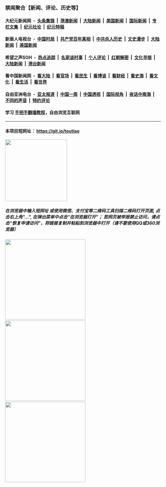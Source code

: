 ### 禁闻聚合【新闻、评论、历史等】

#### 大纪元新闻网 &nbsp;-&nbsp; [头条集锦](indexes/E头条集锦.md?t=02090744) &nbsp;|&nbsp; [港澳新闻](indexes/E港澳新闻.md?t=02090744)  &nbsp;|&nbsp; [大陆新闻](indexes/E大陆新闻.md?t=02090744) &nbsp;|&nbsp; [美国新闻](indexes/E美国新闻.md?t=02090744) &nbsp;|&nbsp; [国际新闻](indexes/E国际新闻.md?t=02090744) &nbsp;|&nbsp; [专栏文集](indexes/E专栏文集.md?t=02090744) &nbsp;|&nbsp; [纪元社论](indexes/E纪元社论.md?t=02090744) &nbsp;|&nbsp; [纪元特稿](indexes/E纪元特稿.md?t=02090744) 

#### 新唐人电视台 &nbsp;-&nbsp; [中国时局](indexes/N中国时局.md?t=02090744) &nbsp;|&nbsp; [共产党百年真相](indexes/N共产党百年真相.md?t=02090744) &nbsp;|&nbsp; [中共杀人历史](indexes/N中共杀人历史.md?t=02090744) &nbsp;|&nbsp; [文史漫步](indexes/N文史漫步.md?t=02090744) &nbsp;|&nbsp; [大陆新闻](indexes/N大陆新闻.md?t=02090744) &nbsp;|&nbsp; [美国新闻](indexes/N美国新闻.md?t=02090744)

#### 希望之声SOH &nbsp;-&nbsp; [热点追踪](indexes/H热点追踪.md?t=02090744) &nbsp;|&nbsp; [名家谈时事](indexes/H名家谈时事.md?t=02090744) &nbsp;|&nbsp; [个人评论](indexes/H个人评论.md?t=02090744)  &nbsp;|&nbsp; [红朝解密](indexes/H红朝解密.md?t=02090744) &nbsp;|&nbsp; [文化寻根](indexes/H文化寻根.md?t=02090744) &nbsp;|&nbsp; [大陆新闻](indexes/H大陆新闻.md?t=02090744) &nbsp;|&nbsp; [港台新闻](indexes/H港台新闻.md?t=02090744)

#### 看中国新闻网 &nbsp;-&nbsp; [看大陆](indexes/S看大陆.md?t=02090744) &nbsp;|&nbsp; [看官场](indexes/S看官场.md?t=02090744) &nbsp;|&nbsp; [看民生](indexes/S看民生.md?t=02090744)  &nbsp;|&nbsp; [看博谈](indexes/S看博谈.md?t=02090744) &nbsp;|&nbsp; [看财经](indexes/S看财经.md?t=02090744) &nbsp;|&nbsp; [看史海](indexes/S看史海.md?t=02090744) &nbsp;|&nbsp; [看文化](indexes/S看文化.md?t=02090744) &nbsp;|&nbsp; [看生活](indexes/S看生活.md?t=02090744) &nbsp;|&nbsp; [看世界](indexes/S看世界.md?t=02090744)

#### 自由亚洲电台 &nbsp;-&nbsp; [亚太报道](indexes/R亚太报道.md?t=02090744) &nbsp;|&nbsp; [中国一周](indexes/R中国一周.md?t=02090744) &nbsp;|&nbsp; [中国透视](indexes/R中国透视.md?t=02090744)  &nbsp;|&nbsp; [国际视角](indexes/R国际视角.md?t=02090744) &nbsp;|&nbsp; [夜话中南海](indexes/R夜话中南海.md?t=02090744) &nbsp;|&nbsp; [不同的声音](indexes/R不同的声音.md?t=02090744) &nbsp;|&nbsp; [特约评论](indexes/R特约评论.md?t=02090744)

#### 学习 [手把手翻墙教程](https://github.com/gfw-breaker/guides/wiki)，自由浏览互联网

----

#### 本项目短网址： https://git.io/toutiao
<img src="https://raw.githubusercontent.com/gfw-breaker/banned-news/master/scripts/img/qr.png" width="200px"/>  

##### 在浏览器中输入短网址 或使用微信、支付宝等二维码工具扫描二维码打开页面, 点击右上角"...", 在弹出菜单中点击“在浏览器打开”； 若网页被举报禁止访问，请点击“恢复申请访问”，将链接复制并粘贴到浏览器中打开（请不要使用QQ或360浏览器）

<img src="https://raw.githubusercontent.com/gfw-breaker/banned-news/master/scripts/img/1.png" width="260px"/> &nbsp; <img src="https://raw.githubusercontent.com/gfw-breaker/banned-news/master/scripts/img/2.png" width="260px"/> &nbsp; <img src="https://raw.githubusercontent.com/gfw-breaker/banned-news/master/scripts/img/3.png" width="260px"/>
